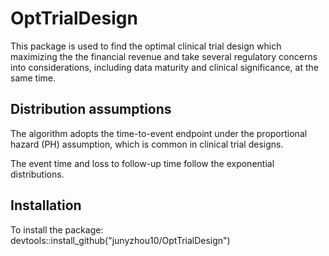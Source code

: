 # OptTrialDesign
This package is used to find the optimal clinical trial design which maximizing the the financial revenue and take several regulatory concerns into considerations, including data maturity and clinical significance, at the same time. 

## Distribution assumptions
The algorithm adopts the time-to-event endpoint under the proportional hazard (PH) assumption, which is common in clinical trial designs.

The event time and loss to follow-up time follow the exponential distributions.

## Installation
To install the package: devtools::install_github("junyzhou10/OptTrialDesign")
